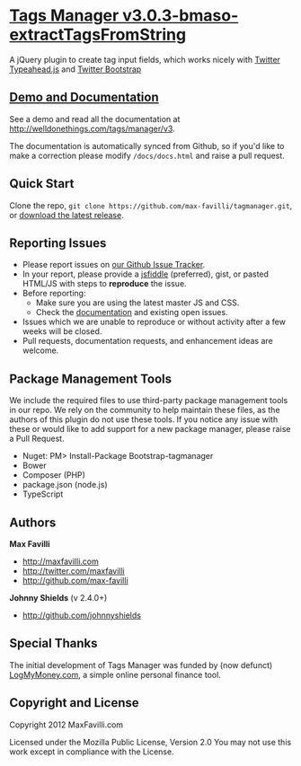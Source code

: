 # [Tags Manager v3.0.3-bmaso-extractTagsFromString](http://welldonethings.com/tags/manager/v3)

A jQuery plugin to create tag input fields, which works nicely with [Twitter Typeahead.js](http://twitter.github.io/typeahead.js/) and [Twitter Bootstrap](http://twitter.github.com/bootstrap)


## [Demo and Documentation](http://welldonethings.com/tags/manager/v3)

See a demo and read all the documentation at http://welldonethings.com/tags/manager/v3.

The documentation is automatically synced from Github, so if you'd like to make a correction please modify `/docs/docs.html` and raise a pull request.


## Quick Start

Clone the repo, `git clone https://github.com/max-favilli/tagmanager.git`, or [download the latest release](https://github.com/max-favilli/tagmanager/zipball/master).


## Reporting Issues

* Please report issues on [our Github Issue Tracker](https://github.com/max-favilli/tagmanager/issues).
* In your report, please provide a [jsfiddle](http://jsfiddle.net) (preferred), gist, or pasted HTML/JS with steps to **reproduce** the issue.
* Before reporting:
   * Make sure you are using the latest master JS and CSS.
   * Check the [documentation](http://welldonethings.com/tags/manager/v3) and existing open issues.
* Issues which we are unable to reproduce or without activity after a few weeks will be closed.
* Pull requests, documentation requests, and enhancement ideas are welcome.


## Package Management Tools

We include the required files to use third-party package management tools in our repo. We rely on the community to help
maintain these files, as the authors of this plugin do not use these tools. If you notice any issue with these or would like
to add support for a new package manager, please raise a Pull Request.

* Nuget: PM> Install-Package Bootstrap-tagmanager
* Bower
* Composer (PHP)
* package.json (node.js)
* TypeScript


## Authors

**Max Favilli**

+ http://maxfavilli.com
+ http://twitter.com/maxfavilli
+ http://github.com/max-favilli

**Johnny Shields** (v 2.4.0+)

+ http://github.com/johnnyshields


## Special Thanks

The initial development of Tags Manager was funded by (now defunct) [LogMyMoney.com](http://www.logmymoney.com), a simple online personal finance tool.


## Copyright and License

Copyright 2012 MaxFavilli.com

Licensed under the Mozilla Public License, Version 2.0
You may not use this work except in compliance with the License.
